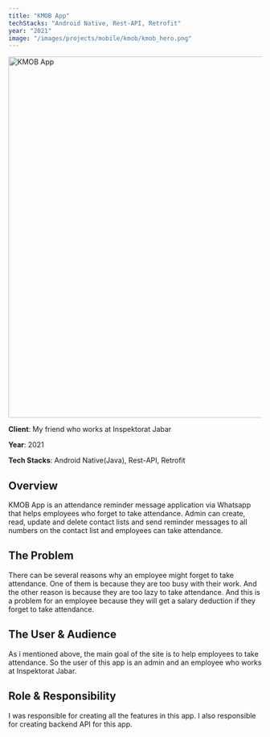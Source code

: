 ```yaml
---
title: "KMOB App"
techStacks: "Android Native, Rest-API, Retrofit"
year: "2021"
image: "/images/projects/mobile/kmob/kmob_hero.png"
---
```


<div className="flex items-center justify-center">
<img src="/images/projects/mobile/kmob/kmob_hero.png" width="720" height="720" alt="KMOB App" >
</div>

**Client**: My friend who works at Inspektorat Jabar

**Year**: 2021

**Tech Stacks**: Android Native(Java), Rest-API, Retrofit

## Overview

KMOB App is an attendance reminder message application via Whatsapp that helps employees who forget to take attendance. Admin can create, read, update and delete contact lists and send reminder messages to all numbers on the contact list and employees can take attendance.

## The Problem

There can be several reasons why an employee might forget to take attendance. One of them is because they are too busy with their work. And the other reason is because they are too lazy to take attendance. And this is a problem for an employee because they will get a salary deduction if they forget to take attendance.

## The User & Audience

As i mentioned above, the main goal of the site is to help employees to take attendance. So the user of this app is an admin and an employee who works at Inspektorat Jabar.

## Role & Responsibility

I was responsible for creating all the features in this app. I also responsible for creating backend API for this app.
